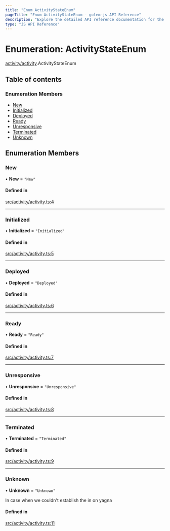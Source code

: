 ```yaml
---
title: "Enum ActivityStateEnum"
pageTitle: "Enum ActivityStateEnum - golem-js API Reference"
description: "Explore the detailed API reference documentation for the Enum ActivityStateEnum within the golem-js SDK for the Golem Network."
type: "JS API Reference"
---
```

# Enumeration: ActivityStateEnum

[activity/activity](../modules/activity_activity).ActivityStateEnum

## Table of contents

### Enumeration Members

- [New](activity_activity.ActivityStateEnum#new)
- [Initialized](activity_activity.ActivityStateEnum#initialized)
- [Deployed](activity_activity.ActivityStateEnum#deployed)
- [Ready](activity_activity.ActivityStateEnum#ready)
- [Unresponsive](activity_activity.ActivityStateEnum#unresponsive)
- [Terminated](activity_activity.ActivityStateEnum#terminated)
- [Unknown](activity_activity.ActivityStateEnum#unknown)

## Enumeration Members

### New

• **New** = ``"New"``

#### Defined in

[src/activity/activity.ts:4](https://github.com/golemfactory/golem-js/blob/570126bc/src/activity/activity.ts#L4)

___

### Initialized

• **Initialized** = ``"Initialized"``

#### Defined in

[src/activity/activity.ts:5](https://github.com/golemfactory/golem-js/blob/570126bc/src/activity/activity.ts#L5)

___

### Deployed

• **Deployed** = ``"Deployed"``

#### Defined in

[src/activity/activity.ts:6](https://github.com/golemfactory/golem-js/blob/570126bc/src/activity/activity.ts#L6)

___

### Ready

• **Ready** = ``"Ready"``

#### Defined in

[src/activity/activity.ts:7](https://github.com/golemfactory/golem-js/blob/570126bc/src/activity/activity.ts#L7)

___

### Unresponsive

• **Unresponsive** = ``"Unresponsive"``

#### Defined in

[src/activity/activity.ts:8](https://github.com/golemfactory/golem-js/blob/570126bc/src/activity/activity.ts#L8)

___

### Terminated

• **Terminated** = ``"Terminated"``

#### Defined in

[src/activity/activity.ts:9](https://github.com/golemfactory/golem-js/blob/570126bc/src/activity/activity.ts#L9)

___

### Unknown

• **Unknown** = ``"Unknown"``

In case when we couldn't establish the in on yagna

#### Defined in

[src/activity/activity.ts:11](https://github.com/golemfactory/golem-js/blob/570126bc/src/activity/activity.ts#L11)
